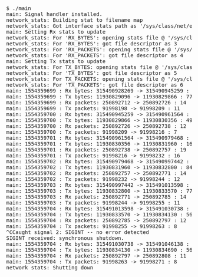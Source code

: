 <pre>
$ ./main
main: Signal handler installed.
network_stats: Building stat to filename map
network_stats: Got interface stats path as '/sys/class/net/eth0/statistics/'
main: Setting Rx stats to update
network_stats: For 'RX_BYTES': opening stats file @ '/sys/class/net/eth0/statistics/rx_bytes'
network_stats: For 'RX_BYTES': got file descriptor as 3
network_stats: For 'RX_PACKETS': opening stats file @ '/sys/class/net/eth0/statistics/rx_packets'
network_stats: For 'RX_PACKETS': got file descriptor as 4
main: Setting Tx stats to update
network_stats: For TX_BYTES: opening stats file @ '/sys/class/net/eth0/statistics/tx_bytes'
network_stats: For 'TX_BYTES': got file descriptor as 5
network_stats: For TX_PACKETS: opening stats file @ '/sys/class/net/eth0/statistics/tx_packets'
network_stats: For 'TX_PACKETS': got file descriptor as 6
main: 1554359699 : Rx bytes: 315490928269 -> 315490945259 : 16990
main: 1554359699 : Tx bytes: 11930829096 -> 11930829866 : 770
main: 1554359699 : Rx packets: 250892712 -> 250892726 : 14
main: 1554359699 : Tx packets: 91998198 -> 91998209 : 11
main: 1554359700 : Rx bytes: 315490945259 -> 315490961564 : 16305
main: 1554359700 : Tx bytes: 11930829866 -> 11930830356 : 490
main: 1554359700 : Rx packets: 250892726 -> 250892738 : 12
main: 1554359700 : Tx packets: 91998209 -> 91998216 : 7
main: 1554359701 : Rx bytes: 315490961564 -> 315490979468 : 17904
main: 1554359701 : Tx bytes: 11930830356 -> 11930831960 : 1604
main: 1554359701 : Rx packets: 250892738 -> 250892757 : 19
main: 1554359701 : Tx packets: 91998216 -> 91998232 : 16
main: 1554359702 : Rx bytes: 315490979468 -> 315490997442 : 17974
main: 1554359702 : Tx bytes: 11930831960 -> 11930832800 : 840
main: 1554359702 : Rx packets: 250892757 -> 250892771 : 14
main: 1554359702 : Tx packets: 91998232 -> 91998244 : 12
main: 1554359703 : Rx bytes: 315490997442 -> 315491013598 : 16156
main: 1554359703 : Tx bytes: 11930832800 -> 11930833570 : 770
main: 1554359703 : Rx packets: 250892771 -> 250892785 : 14
main: 1554359703 : Tx packets: 91998244 -> 91998255 : 11
main: 1554359704 : Rx bytes: 315491013598 -> 315491030738 : 17140
main: 1554359704 : Tx bytes: 11930833570 -> 11930834130 : 560
main: 1554359704 : Rx packets: 250892785 -> 250892797 : 12
main: 1554359704 : Tx packets: 91998255 -> 91998263 : 8
^CCaught signal 2: SIGINT -- no error detected
SIGINT received: synchronous shutdown.
main: 1554359704 : Rx bytes: 315491030738 -> 315491046138 : 15400
main: 1554359704 : Tx bytes: 11930834130 -> 11930834690 : 560
main: 1554359704 : Rx packets: 250892797 -> 250892808 : 11
main: 1554359704 : Tx packets: 91998263 -> 91998271 : 8
network_stats: Shutting down
</pre>
